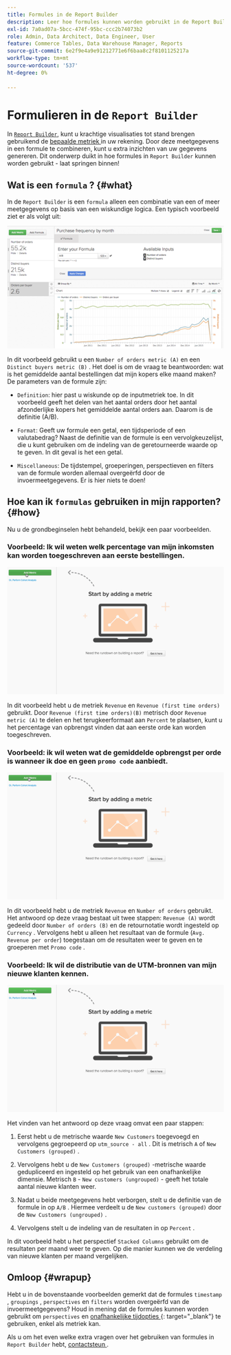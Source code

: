 ```yaml
---
title: Formules in de Report Builder
description: Leer hoe formules kunnen worden gebruikt in de Report Builder.
exl-id: 7a0ad07a-5bcc-474f-95bc-ccc2b74073b2
role: Admin, Data Architect, Data Engineer, User
feature: Commerce Tables, Data Warehouse Manager, Reports
source-git-commit: 6e2f9e4a9e91212771e6f6baa8c2f8101125217a
workflow-type: tm+mt
source-wordcount: '537'
ht-degree: 0%

---
```


# Formulieren in de `Report Builder`

In [`Report Builder`](../../tutorials/using-visual-report-builder.md), kunt u krachtige visualisaties tot stand brengen gebruikend de [ bepaalde metriek ](../../data-user/reports/ess-manage-data-metrics.md) in uw rekening. Door deze meetgegevens in een formule te combineren, kunt u extra inzichten van uw gegevens genereren. Dit onderwerp duikt in hoe formules in `Report Builder` kunnen worden gebruikt - laat springen binnen!

## Wat is een `formula` ? {#what}

In de `Report Builder` is een `formula` alleen een combinatie van een of meer meetgegevens op basis van een wiskundige logica. Een typisch voorbeeld ziet er als volgt uit:

![](../../assets/formula-example.png)

In dit voorbeeld gebruikt u een `Number of orders metric (A)` en een `Distinct buyers metric (B)` . Het doel is om de vraag te beantwoorden: wat is het gemiddelde aantal bestellingen dat mijn kopers elke maand maken? De parameters van de formule zijn:

* `Definition`: hier past u wiskunde op de inputmetriek toe. In dit voorbeeld geeft het delen van het aantal orders door het aantal afzonderlijke kopers het gemiddelde aantal orders aan. Daarom is de definitie (A/B).

* `Format`: Geeft uw formule een getal, een tijdsperiode of een valutabedrag? Naast de definitie van de formule is een vervolgkeuzelijst, die u kunt gebruiken om de indeling van de geretourneerde waarde op te geven. In dit geval is het een getal.

* `Miscellaneous`: De tijdstempel, groeperingen, perspectieven en filters van de formule worden allemaal overgeërfd door de invoermeetgegevens. Er is hier niets te doen!

## Hoe kan ik `formulas` gebruiken in mijn rapporten? {#how}

Nu u de grondbeginselen hebt behandeld, bekijk een paar voorbeelden.

### Voorbeeld: Ik wil weten welk percentage van mijn inkomsten kan worden toegeschreven aan eerste bestellingen.

![ Gebruikend formules om het percentage van opbrengst te vinden die aan eerste-tijdorden wordt toegewezen ](../../assets/first_time_orders.gif)

In dit voorbeeld hebt u de metriek `Revenue` en `Revenue (first time orders)` gebruikt. Door `Revenue (first time orders)(B)` metrisch door `Revenue metric (A)` te delen en het terugkeerformaat aan `Percent` te plaatsen, kunt u het percentage van opbrengst vinden dat aan eerste orde kan worden toegeschreven.

### Voorbeeld: ik wil weten wat de gemiddelde opbrengst per orde is wanneer ik doe en geen `promo code` aanbiedt.

![ Gebruikend formules om de gemiddelde opbrengst per orde met en zonder promotiecodes te vinden ](../../assets/promo_code.gif)

In dit voorbeeld hebt u de metriek `Revenue` en `Number of orders` gebruikt. Het antwoord op deze vraag bestaat uit twee stappen: `Revenue (A)` wordt gedeeld door `Number of orders (B)` en de retournotatie wordt ingesteld op `Currency` . Vervolgens hebt u alleen het resultaat van de formule (`Avg. Revenue per order`) toegestaan om de resultaten weer te geven en te groeperen met `Promo code` .

### Voorbeeld: Ik wil de distributie van de UTM-bronnen van mijn nieuwe klanten kennen.

![ Gebruikend formules om de distributie van de bronnen van UTM van nieuwe klanten te vinden ](../../assets/distro.gif)

Het vinden van het antwoord op deze vraag omvat een paar stappen:

1. Eerst hebt u de metrische waarde `New Customers` toegevoegd en vervolgens gegroepeerd op `utm_source - all` . Dit is metrisch `A` of `New Customers (grouped)` .

1. Vervolgens hebt u de `New Customers (grouped)` -metrische waarde gedupliceerd en ingesteld op het gebruik van een onafhankelijke dimensie. Metrisch `B` - `New customers (ungrouped)` - geeft het totale aantal nieuwe klanten weer.

1. Nadat u beide meetgegevens hebt verborgen, stelt u de definitie van de formule in op `A/B` . Hiermee verdeelt u de `New customers (grouped)` door de `New Customers (ungrouped)` .

1. Vervolgens stelt u de indeling van de resultaten in op `Percent` .

In dit voorbeeld hebt u het perspectief `Stacked Columns` gebruikt om de resultaten per maand weer te geven. Op die manier kunnen we de verdeling van nieuwe klanten per maand vergelijken.

## Omloop {#wrapup}

Hebt u in de bovenstaande voorbeelden gemerkt dat de formules `timestamp` , `groupings` , `perspectives` en `filters` worden overgeërfd van de invoermeetgegevens? Houd in mening dat de formules kunnen worden gebruikt om `perspectives` en [ onafhankelijke tijdopties ](../../tutorials/time-options-visual-rpt-bldr.md){: target="_blank"} te gebruiken, enkel als metriek kan.

Als u om het even welke extra vragen over het gebruiken van formules in `Report Builder` hebt, [ contactsteun ](https://experienceleague.adobe.com/docs/commerce-knowledge-base/kb/troubleshooting/miscellaneous/mbi-service-policies.html).
